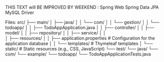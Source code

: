 THIS TEXT will BE IMPROVED BY WEEKEND :
Spring Web
Spring Data JPA
MySQL Driver

Files:
src/
├── main/
│   ├── java/
│   │   └── com/
│   │       └── gestion/
│   │           └── todoapp/
│   │               ├── TodoAppApplication.java
│   │               ├── controller/
│   │               ├── model/
│   │               ├── repository/
│   │               ├── service/
│   │               
│   ├── resources/
│   │   ├── application.properties  # Configuration for the application database
│   │   └── templates/              # Thymeleaf templates
│   └── static/                     # Static resources (e.g., CSS, JavaScript)
└── test/
    └── java/
        └── com/
            └── example/
                └── todoapp/
                    └── TodoAppApplicationTests.java

